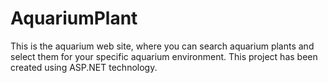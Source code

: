 # AquariumPlant
This is the aquarium web site, where you can search aquarium plants and select them for your specific aquarium environment. 
This project has been created using ASP.NET technology.
